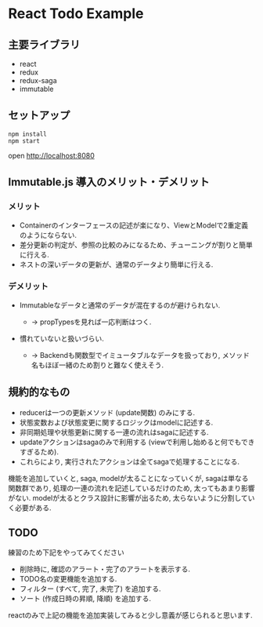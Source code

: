 # React Todo Example

## 主要ライブラリ

- react
- redux
- redux-saga
- immutable

## セットアップ

```
npm install
npm start
```

open [http://localhost:8080](http://localhost:8080)


## Immutable.js 導入のメリット・デメリット

### メリット

- Containerのインターフェースの記述が楽になり、ViewとModelで2重定義のようにならない.
- 差分更新の判定が、参照の比較のみになるため、チューニングが割りと簡単に行える.
- ネストの深いデータの更新が、通常のデータより簡単に行える.


### デメリット

- Immutableなデータと通常のデータが混在するのが避けられない.
    - → propTypesを見れば一応判断はつく.

- 慣れていないと扱いづらい.
    - → Backendも関数型でイミュータブルなデータを扱っており, メソッド名もほぼ一緒のため割りと難なく使えそう.


## 規約的なもの

- reducerは一つの更新メソッド (update関数) のみにする.
- 状態変数および状態変更に関するロジックはmodelに記述する.
- 非同期処理や状態更新に関する一連の流れはsagaに記述する.
- updateアクションはsagaのみで利用する (viewで利用し始めると何でもできすぎるため).
- これらにより, 実行されたアクションは全てsagaで処理することになる.

機能を追加していくと, saga, modelが太ることになっていくが, sagaは単なる関数群であり, 処理の一連の流れを記述しているだけのため, 太ってもあまり影響がない.
modelが太るとクラス設計に影響が出るため, 太らないように分割していく必要がある.


## TODO

練習のため下記をやってみてください

- 削除時に, 確認のアラート・完了のアラートを表示する.
- TODO名の変更機能を追加する.
- フィルター (すべて, 完了, 未完了) を追加する.
- ソート (作成日時の昇順, 降順) を追加する.

reactのみで上記の機能を追加実装してみると少し意義が感じられると思います.